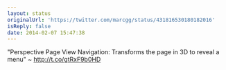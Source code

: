 ```yaml
---
layout: status
originalUrl: 'https://twitter.com/marcgg/status/431816530180182016'
isReply: false
date: 2014-02-07 15:47:38
---
```


"Perspective Page View Navigation: Transforms the page in 3D to reveal a menu" ~ http://t.co/gtRxF9b0HD
